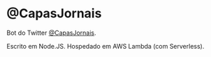 # @CapasJornais

Bot do Twitter [@CapasJornais](https://twitter.com/CapasJornais). 

Escrito em Node.JS. Hospedado em AWS Lambda (com Serverless). 